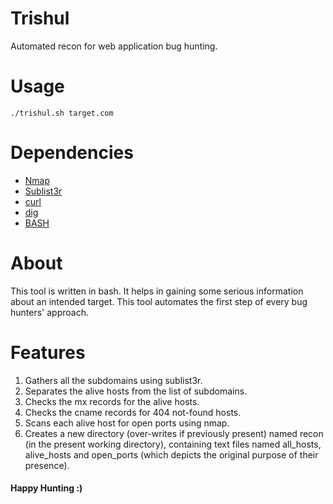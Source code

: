 # Trishul
Automated recon for web application bug hunting.

# Usage
`./trishul.sh target.com`

# Dependencies
- [Nmap](https://nmap.org/download.html)
- [Sublist3r](https://github.com/aboul3la/Sublist3r)
- [curl](https://curl.haxx.se/download.html)
- [dig](https://toolbox.googleapps.com/apps/dig/)
- [BASH](https://www.linux.org/pages/download/)

# About
This tool is written in bash. It helps in gaining some serious information about an intended target. This tool automates the first step of every bug hunters' approach. 

# Features
1. Gathers all the subdomains using sublist3r.
2. Separates the alive hosts from the list of subdomains.
3. Checks the mx records for the alive hosts.
4. Checks the cname records for 404 not-found hosts.
5. Scans each alive host for open ports using nmap. 
6. Creates a new directory (over-writes if previously present) named recon (in the present working directory), containing text files named all_hosts, alive_hosts and open_ports (which depicts the original purpose of their presence).

#### Happy Hunting :)
